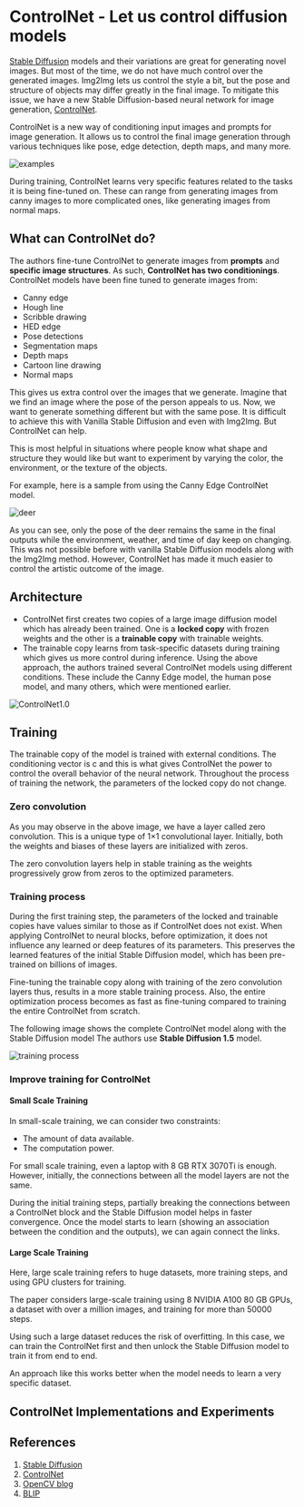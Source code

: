 # ControlNet - Let us control diffusion models

[Stable Diffusion](https://github.com/Stability-AI/stablediffusion) models and their variations are great for generating novel images. But most of the time, we do not have much control over the generated images. Img2Img lets us control the style a bit, but the pose and structure of objects may differ greatly in the final image. To mitigate this issue, we have a new Stable Diffusion-based neural network for image generation, [ControlNet](https://arxiv.org/abs/2302.05543).

ControlNet is a new way of conditioning input images and prompts for image generation. It allows us to control the final image generation through various techniques like pose, edge detection, depth maps, and many more.

![examples](images/controlnet-outputs.gif)

During training, ControlNet learns very specific features related to the tasks it is being fine-tuned on. These can range from generating images from canny images to more complicated ones, like generating images from normal maps.

## What can ControlNet do?

The authors fine-tune ControlNet to generate images from **prompts** and **specific image structures**. As such, **ControlNet has two conditionings**. ControlNet models have been fine tuned to generate images from:

- Canny edge
- Hough line
- Scribble drawing
- HED edge
- Pose detections
- Segmentation maps
- Depth maps
- Cartoon line drawing
- Normal maps

This gives us extra control over the images that we generate. Imagine that we find an image where the pose of the person appeals to us.  Now, we want to generate something different but with the same pose. It is difficult to achieve this with Vanilla Stable Diffusion and even with Img2Img. But ControlNet can help.

This is most helpful in situations where people know what shape and structure they would like but want to experiment by varying the color, the environment, or the texture of the objects.

For example, here is a sample from using the Canny Edge ControlNet model.

![deer](images/controlnet-canny-deer-example.png)

As you can see, only the pose of the deer remains the same in the final outputs while the environment, weather, and time of day keep on changing. This was not possible before with vanilla Stable Diffusion models along with the Img2Img method. However, ControlNet has made it much easier to control the artistic outcome of the image.

## Architecture

- ControlNet first creates two copies of a large image diffusion model which has already been trained. One is a **locked copy** with frozen weights and the other is a **trainable copy** with trainable weights.
- The trainable copy learns from task-specific datasets during training which gives us more control during inference.
Using the above approach, the authors trained several ControlNet models using different conditions. These include the Canny Edge model, the human pose model, and many others, which were mentioned earlier.

![ControlNet1.0](images/controlnet-before-after-stable-diffusion-connections.png)

## Training

The trainable copy of the model is trained with external conditions. The conditioning vector is c and this is what gives ControlNet the power to control the overall behavior of the neural network. Throughout the process of training the network, the parameters of the locked copy do not change.

### Zero convolution

As you may observe in the above image, we have a layer called zero convolution. This is a unique type of 1×1 convolutional layer. Initially, both the weights and biases of these layers are initialized with zeros.

The zero convolution layers help in stable training as the weights progressively grow from zeros to the optimized parameters.

### Training process

During the first training step, the parameters of the locked and trainable copies have values similar to those as if ControlNet does not exist. When applying ControlNet to neural blocks, before optimization, it does not influence any learned or deep features of its parameters. This preserves the learned features of the initial Stable Diffusion model, which has been pre-trained on billions of images.

Fine-tuning the trainable copy along with training of the zero convolution layers thus, results in a more stable training process. Also, the entire optimization process becomes as fast as fine-tuning compared to training the entire ControlNet from scratch.

The following image shows the complete ControlNet model along with the Stable Diffusion model The authors use **Stable Diffusion 1.5** model.

![training process](images/controlnet-with-stable-diffusion.png)

### Improve training for ControlNet

#### Small Scale Training

In small-scale training, we can consider two constraints:

- The amount of data available.
- The computation power.

For small scale training, even a laptop with 8 GB RTX 3070Ti is enough. However, initially, the connections between all the model layers are not the same.

During the initial training steps, partially breaking the connections between a ControlNet block and the Stable Diffusion model helps in faster convergence. Once the model starts to learn (showing an association between the condition and the outputs), we can again connect the links.

#### Large Scale Training

Here, large scale training refers to huge datasets, more training steps, and using GPU clusters for training.

The paper considers large-scale training using 8 NVIDIA A100 80 GB GPUs, a dataset with over a million images, and training for more than 50000 steps.

Using such a large dataset reduces the risk of overfitting. In this case, we can train the ControlNet first and then unlock the Stable Diffusion model to train it from end to end.

An approach like this works better when the model needs to learn a very specific dataset.

## ControlNet Implementations and Experiments

## References

1. [Stable Diffusion](https://github.com/Stability-AI/stablediffusion)
2. [ControlNet](https://arxiv.org/abs/2302.05543)
3. [OpenCV blog](https://learnopencv.com/controlnet/)
4. [BLIP](https://github.com/salesforce/BLIP)
